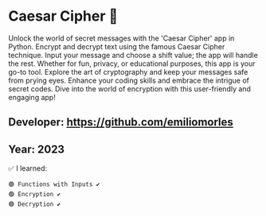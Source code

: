 # Caesar Cipher 👀

Unlock the world of secret messages with the 'Caesar Cipher' app in Python. 
Encrypt and decrypt text using the famous Caesar Cipher technique. 
Input your message and choose a shift value; the app will handle the rest. 
Whether for fun, privacy, or educational purposes, this app is your go-to tool. 
Explore the art of cryptography and keep your messages safe from prying eyes. 
Enhance your coding skills and embrace the intrigue of secret codes. 
Dive into the world of encryption with this user-friendly and engaging app!

## Developer: https://github.com/emiliomorles

## Year: 2023

✅ I learned:

    🟢 Functions with Inputs ✔️
    🟢 Encryption ✔️
    🟢 Decryption ✔️
